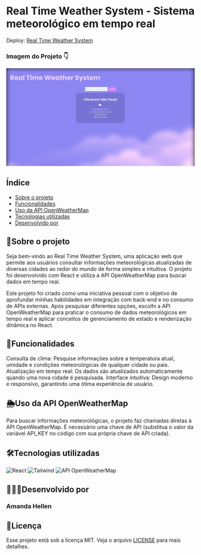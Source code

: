 # Real Time Weather System - Sistema meteorológico em tempo real

Deploy: [Real Time Weather System](https://real-time-weather-system-cjg4.vercel.app/)

### Imagem do Projeto 👇

![Imagem do projeto](./real-time-weather-system/public/real-time-weather-system%20.png)

## Índice

- <a href="#sobre-o-projeto">Sobre o projeto</a>
- <a href="#funcionalidades">Funcionalidades</a>
- <a href="#uso-da-api-openweathermap">Uso da API OpenWeatherMap</a>
- <a href="#tecnologias-utilizadas">Tecnologias utilizadas</a>
- <a href="#desenvolvido-por"> Desenvolvido por</a>

## 📝Sobre o projeto

Seja bem-vindo ao Real Time Weather System, uma aplicação web que permite aos usuários consultar informações meteorológicas atualizadas de diversas cidades ao redor do mundo de forma simples e intuitiva. O projeto foi desenvolvido com React e utiliza a API OpenWeatherMap para buscar dados em tempo real.

Este projeto foi criado como uma iniciativa pessoal com o objetivo de aprofundar minhas habilidades em integração com back-end e no consumo de APIs externas. Após pesquisar diferentes opções, escolhi a API OpenWeatherMap para praticar o consumo de dados meteorológicos em tempo real e aplicar conceitos de gerenciamento de estado e renderização dinâmica no React.

## 🚀Funcionalidades

Consulta de clima: Pesquise informações sobre a temperatura atual, umidade e condições meteorológicas de qualquer cidade ou país.
Atualização em tempo real: Os dados são atualizados automaticamente quando uma nova cidade é pesquisada.
Interface intuitiva: Design moderno e responsivo, garantindo uma ótima experiência de usuário.

## 🌦️Uso da API OpenWeatherMap

Para buscar informações meteorológicas, o projeto faz chamadas diretas à API OpenWeatherMap.
É necessário uma chave de API (substitua o valor da variável API_KEY no código com sua própria chave de API criada).

## 🛠Tecnologias utilizadas

<div>
<img alt="React" height="50" width="60" src="https://cdn.jsdelivr.net/gh/devicons/devicon@latest/icons/react/react-original.svg"
>
<img alt="Tailwind" height="50" width="60" src="https://cdn.jsdelivr.net/gh/devicons/devicon@latest/icons/tailwindcss/tailwindcss-original.svg">
<img alt="API OpenWeatherMap" height="50" src="https://openweathermap.org/themes/openweathermap/assets/img/logo_white_cropped.png">
</div>

## 👩🏽‍💻Desenvolvido por

### Amanda Hellen

## 📌Licença

Esse projeto está sob a licença MIT. Veja o arquivo [LICENSE](LICENSE) para mais detalhes.
